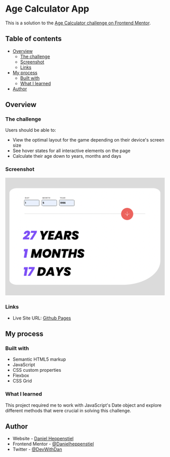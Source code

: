 #  Age Calculator App

This is a solution to the [Age Calculator challenge on Frontend Mentor](https://www.frontendmentor.io/challenges/age-calculator-app-dF9DFFpj-Q).

## Table of contents

- [Overview](#overview)
  - [The challenge](#the-challenge)
  - [Screenshot](#screenshot)
  - [Links](#links)
- [My process](#my-process)
  - [Built with](#built-with)
  - [What I learned](#what-i-learned)
- [Author](#author)

## Overview

### The challenge

Users should be able to:

- View the optimal layout for the game depending on their device's screen size
- See hover states for all interactive elements on the page
- Calculate their age down to years, months and days

### Screenshot

![alt text](./assets/images/age%20calc%20final.png)

### Links

- Live Site URL: [Github Pages]()

## My process

### Built with

- Semantic HTML5 markup
- JavaScript
- CSS custom properties
- Flexbox
- CSS Grid


### What I learned

This project required me to work with JavaScript's Date object and explore different methods that were crucial in solving this challenge.

## Author

- Website - [Daniel Heppenstiel](https://danielheppenstiel.dev/)
- Frontend Mentor - [@Danielheppenstiel](https://www.frontendmentor.io/profile/Danielheppenstiel)
- Twitter - [@DevWithDan](https://twitter.com/DevWithDan)

